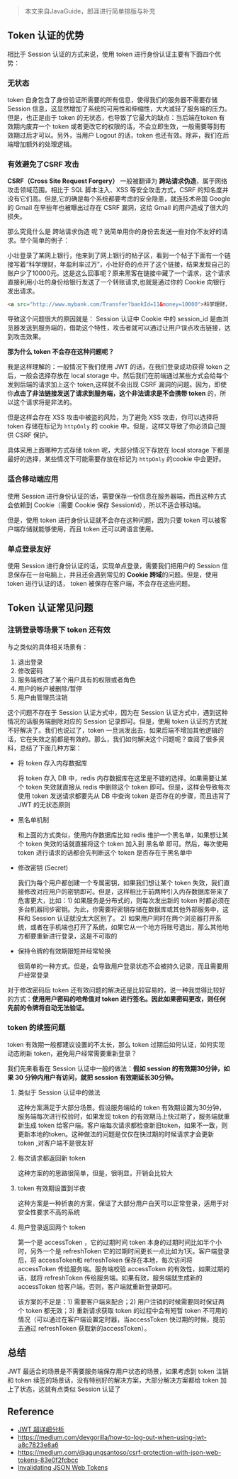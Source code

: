 > 本文来自JavaGuide，郎涯进行简单排版与补充



## Token 认证的优势

 相比于 Session 认证的方式来说，使用 token 进行身份认证主要有下面四个优势：

### 无状态

token 自身包含了身份验证所需要的所有信息，使得我们的服务器不需要存储 Session 信息，这显然增加了系统的可用性和伸缩性，大大减轻了服务端的压力。但是，也正是由于 token 的无状态，也导致了它最大的缺点：当后端在token 有效期内废弃一个 token 或者更改它的权限的话，不会立即生效，一般需要等到有效期过后才可以。另外，当用户 Logout 的话，token 也还有效。除非，我们在后端增加额外的处理逻辑。



### 有效避免了CSRF 攻击

**CSRF（Cross Site Request Forgery）** 一般被翻译为 **跨站请求伪造**，属于网络攻击领域范围。相比于 SQL 脚本注入、XSS 等安全攻击方式，CSRF 的知名度并没有它们高。但是,它的确是每个系统都要考虑的安全隐患，就连技术帝国 Google 的 Gmail 在早些年也被曝出过存在  CSRF 漏洞，这给 Gmail 的用户造成了很大的损失。

那么究竟什么是  跨站请求伪造 呢？说简单用你的身份去发送一些对你不友好的请求。举个简单的例子：

小壮登录了某网上银行，他来到了网上银行的帖子区，看到一个帖子下面有一个链接写着“科学理财，年盈利率过万”，小壮好奇的点开了这个链接，结果发现自己的账户少了10000元。这是这么回事呢？原来黑客在链接中藏了一个请求，这个请求直接利用小壮的身份给银行发送了一个转账请求,也就是通过你的 Cookie 向银行发出请求。

```html
<a src="http://www.mybank.com/Transfer?bankId=11&money=10000">科学理财，年盈利率过万</a>
```

导致这个问题很大的原因就是： Session 认证中 Cookie 中的 session_id 是由浏览器发送到服务端的，借助这个特性，攻击者就可以通过让用户误点攻击链接，达到攻击效果。

**那为什么 token 不会存在这种问题呢？**

我是这样理解的：一般情况下我们使用 JWT 的话，在我们登录成功获得 token 之后，一般会选择存放在  local storage 中。然后我们在前端通过某些方式会给每个发到后端的请求加上这个 token,这样就不会出现 CSRF 漏洞的问题。因为，即使你**点击了非法链接发送了请求到服务端，这个非法请求是不会携带 token** 的，所以这个请求将是非法的。

但是这样会存在  XSS 攻击中被盗的风险，为了避免 XSS 攻击，你可以选择将 token 存储在标记为 `httpOnly`  的 cookie 中。但是，这样又导致了你必须自己提供 CSRF 保护。

具体采用上面哪种方式存储 token 呢，大部分情况下存放在  local storage 下都是最好的选择，某些情况下可能需要存放在标记为 `httpOnly`  的cookie 中会更好。



### 适合移动端应用

使用 Session 进行身份认证的话，需要保存一份信息在服务器端，而且这种方式会依赖到 Cookie（需要 Cookie 保存 SessionId），所以不适合移动端。

但是，使用 token 进行身份认证就不会存在这种问题，因为只要 token 可以被客户端存储就能够使用，而且 token 还可以跨语言使用。



### 单点登录友好

使用 Session 进行身份认证的话，实现单点登录，需要我们把用户的 Session 信息保存在一台电脑上，并且还会遇到常见的 **Cookie 跨域**的问题。但是，使用 token 进行认证的话， token 被保存在客户端，不会存在这些问题。



## Token 认证常见问题

### 注销登录等场景下 token 还有效

与之类似的具体相关场景有：

1. 退出登录
2. 修改密码
3. 服务端修改了某个用户具有的权限或者角色
4. 用户的帐户被删除/暂停
5. 用户由管理员注销



这个问题不存在于 Session  认证方式中，因为在  Session  认证方式中，遇到这种情况的话服务端删除对应的 Session 记录即可。但是，使用 token 认证的方式就不好解决了。我们也说过了，token 一旦派发出去，如果后端不增加其他逻辑的话，它在失效之前都是有效的。那么，我们如何解决这个问题呢？查阅了很多资料，总结了下面几种方案：

- 将 token 存入内存数据库

  将 token 存入 DB 中，redis 内存数据库在这里是不错的选择。如果需要让某个 token 失效就直接从 redis 中删除这个 token 即可。但是，这样会导致每次使用 token 发送请求都要先从 DB 中查询 token 是否存在的步骤，而且违背了 JWT 的无状态原则

- 黑名单机制

  和上面的方式类似，使用内存数据库比如 redis 维护一个黑名单，如果想让某个 token 失效的话就直接将这个 token 加入到  黑名单 即可。然后，每次使用 token 进行请求的话都会先判断这个 token 是否存在于黑名单中

- 修改密钥 (Secret) 

  我们为每个用户都创建一个专属密钥，如果我们想让某个 token 失效，我们直接修改对应用户的密钥即可。但是，这样相比于前两种引入内存数据库带来了危害更大，比如：1) 如果服务是分布式的，则每次发出新的 token 时都必须在多台机器同步密钥。为此，你需要将密钥存储在数据库或其他外部服务中，这样和 Session 认证就没太大区别了。 2) 如果用户同时在两个浏览器打开系统，或者在手机端也打开了系统，如果它从一个地方将账号退出，那么其他地方都要重新进行登录，这是不可取的

- 保持令牌的有效期限短并经常轮换 

  很简单的一种方式。但是，会导致用户登录状态不会被持久记录，而且需要用户经常登录



对于修改密码后 token 还有效问题的解决还是比较容易的，说一种我觉得比较好的方式：**使用用户密码的哈希值对 token 进行签名。因此如果密码更改，则任何先前的令牌将自动无法验证。**



### token 的续签问题

token 有效期一般都建议设置的不太长，那么 token 过期后如何认证，如何实现动态刷新 token，避免用户经常需要重新登录？

我们先来看看在 Session 认证中一般的做法：**假如 session 的有效期30分钟，如果 30 分钟内用户有访问，就把 session 有效期延长30分钟。**

1. 类似于 Session 认证中的做法

   这种方案满足于大部分场景。假设服务端给的 token 有效期设置为30分钟，服务端每次进行校验时，如果发现 token 的有效期马上快过期了，服务端就重新生成 token 给客户端。客户端每次请求都检查新旧token，如果不一致，则更新本地的token。这种做法的问题是仅仅在快过期的时候请求才会更新 token ,对客户端不是很友好

2. 每次请求都返回新 token

   这种方案的的思路很简单，但是，很明显，开销会比较大

3. token 有效期设置到半夜

   这种方案是一种折衷的方案，保证了大部分用户白天可以正常登录，适用于对安全性要求不高的系统

4. 用户登录返回两个 token

   第一个是 accessToken ，它的过期时间 token 本身的过期时间比如半个小时，另外一个是 refreshToken 它的过期时间更长一点比如为1天。客户端登录后，将 accessToken和 refreshToken 保存在本地，每次访问将 accessToken 传给服务端。服务端校验 accessToken 的有效性，如果过期的话，就将 refreshToken 传给服务端。如果有效，服务端就生成新的 accessToken 给客户端。否则，客户端就重新登录即可。

   该方案的不足是：1) 需要客户端来配合；2) 用户注销的时候需要同时保证两个 token 都无效；3) 重新请求获取 token 的过程中会有短暂 token 不可用的情况（可以通过在客户端设置定时器，当accessToken 快过期的时候，提前去通过 refreshToken 获取新的accessToken）。



## 总结

JWT 最适合的场景是不需要服务端保存用户状态的场景，如果考虑到 token 注销和 token 续签的场景话，没有特别好的解决方案，大部分解决方案都给 token 加上了状态，这就有点类似 Session 认证了



##  Reference

- [JWT 超详细分析](https://learnku.com/articles/17883?order_by=vote_count&)
- https://medium.com/devgorilla/how-to-log-out-when-using-jwt-a8c7823e8a6
- https://medium.com/@agungsantoso/csrf-protection-with-json-web-tokens-83e0f2fcbcc
- [Invalidating JSON Web Tokens](https://stackoverflow.com/questions/21978658/invalidating-json-web-tokens)

